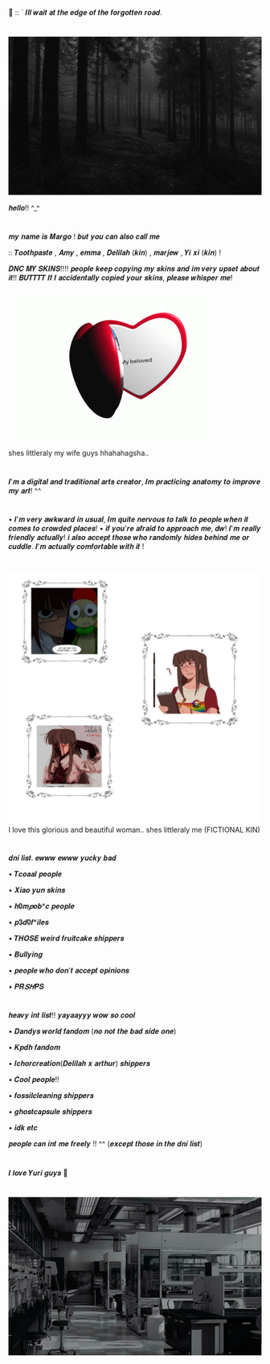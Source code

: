    🔬  ::  ` 𝑰𝒍𝒍 𝒘𝒂𝒊𝒕 𝒂𝒕 𝒕𝒉𝒆 𝒆𝒅𝒈𝒆 𝒐𝒇 𝒕𝒉𝒆 𝒇𝒐𝒓𝒈𝒐𝒕𝒕𝒆𝒏 𝒓𝒐𝒂𝒅. 

#


  ![image alt](https://github.com/LocalScientist/LocalScientist/blob/e862cc621cba9234b2ee4539f6882a1e7d1f505f/24751672d52cac6703a1171d41ee9ad4.jpg) 




𝒉𝒆𝒍𝒍𝒐!! ^_^

#

  𝒎𝒚 𝒏𝒂𝒎𝒆 𝒊𝒔 𝑴𝒂𝒓𝒈𝒐 ! 𝒃𝒖𝒕 𝒚𝒐𝒖 𝒄𝒂𝒏 𝒂𝒍𝒔𝒐 𝒄𝒂𝒍𝒍 𝒎𝒆

  :: 𝑻𝒐𝒐𝒕𝒉𝒑𝒂𝒔𝒕𝒆 , 𝑨𝒎𝒚 , 𝒆𝒎𝒎𝒂 , 𝑫𝒆𝒍𝒊𝒍𝒂𝒉 (𝒌𝒊𝒏) , 𝒎𝒂𝒓𝒋𝒆𝒘 , 𝒀𝒊 𝒙𝒊 (𝒌𝒊𝒏) !

  


   𝑫𝑵𝑪 𝑴𝒀 𝑺𝑲𝑰𝑵𝑺!!!! 𝒑𝒆𝒐𝒑𝒍𝒆 𝒌𝒆𝒆𝒑 𝒄𝒐𝒑𝒚𝒊𝒏𝒈 𝒎𝒚 𝒔𝒌𝒊𝒏𝒔 𝒂𝒏𝒅 𝒊𝒎 𝒗𝒆𝒓𝒚 𝒖𝒑𝒔𝒆𝒕 𝒂𝒃𝒐𝒖𝒕 𝒊𝒕!! 
   𝑩𝑼𝑻𝑻𝑻𝑻 𝑰𝒇 𝑰 𝒂𝒄𝒄𝒊𝒅𝒆𝒏𝒕𝒂𝒍𝒍𝒚 𝒄𝒐𝒑𝒊𝒆𝒅 𝒚𝒐𝒖𝒓 𝒔𝒌𝒊𝒏𝒔, 𝒑𝒍𝒆𝒂𝒔𝒆 𝒘𝒉𝒊𝒔𝒑𝒆𝒓 𝒎𝒆! 




     
![image alt](https://github.com/LocalScientist/LocalScientist/blob/fc0bf744b68a42b883010f3280be7c992293f9d6/heart-locket.gif) 


shes littleraly my wife guys hhahahagsha.. 
#


𝑰'𝒎 𝒂 𝒅𝒊𝒈𝒊𝒕𝒂𝒍 𝒂𝒏𝒅 𝒕𝒓𝒂𝒅𝒊𝒕𝒊𝒐𝒏𝒂𝒍 𝒂𝒓𝒕𝒔 𝒄𝒓𝒆𝒂𝒕𝒐𝒓, 𝑰𝒎 𝒑𝒓𝒂𝒄𝒕𝒊𝒄𝒊𝒏𝒈 𝒂𝒏𝒂𝒕𝒐𝒎𝒚 𝒕𝒐 𝒊𝒎𝒑𝒓𝒐𝒗𝒆 𝒎𝒚 𝒂𝒓𝒕! ^^
#
• 𝑰'𝒎 𝒗𝒆𝒓𝒚 𝒂𝒘𝒌𝒘𝒂𝒓𝒅 𝒊𝒏 𝒖𝒔𝒖𝒂𝒍, 𝑰𝒎 𝒒𝒖𝒊𝒕𝒆 𝒏𝒆𝒓𝒗𝒐𝒖𝒔 𝒕𝒐 𝒕𝒂𝒍𝒌 𝒕𝒐 𝒑𝒆𝒐𝒑𝒍𝒆 𝒘𝒉𝒆𝒏 𝒊𝒕 𝒄𝒐𝒎𝒆𝒔 𝒕𝒐 𝒄𝒓𝒐𝒘𝒅𝒆𝒅 𝒑𝒍𝒂𝒄𝒆𝒔!
• 𝒊𝒇 𝒚𝒐𝒖'𝒓𝒆 𝒂𝒇𝒓𝒂𝒊𝒅 𝒕𝒐 𝒂𝒑𝒑𝒓𝒐𝒂𝒄𝒉 𝒎𝒆, 𝒅𝒘! 𝑰'𝒎 𝒓𝒆𝒂𝒍𝒍𝒚 𝒇𝒓𝒊𝒆𝒏𝒅𝒍𝒚 𝒂𝒄𝒕𝒖𝒂𝒍𝒍𝒚! 𝒊 𝒂𝒍𝒔𝒐 𝒂𝒄𝒄𝒆𝒑𝒕 𝒕𝒉𝒐𝒔𝒆 𝒘𝒉𝒐 𝒓𝒂𝒏𝒅𝒐𝒎𝒍𝒚 𝒉𝒊𝒅𝒆𝒔 𝒃𝒆𝒉𝒊𝒏𝒅 𝒎𝒆 𝒐𝒓  𝒄𝒖𝒅𝒅𝒍𝒆. 𝑰'𝒎 𝒂𝒄𝒕𝒖𝒂𝒍𝒍𝒚 𝒄𝒐𝒎𝒇𝒐𝒓𝒕𝒂𝒃𝒍𝒆 𝒘𝒊𝒕𝒉 𝒊𝒕 ! 

#

![image alt](https://github.com/LocalScientist/LocalScientist/blob/61c4722768a64920445722fee95864de975f8bfd/Untitled51_20251004135832.png)
I love this glorious and beautiful woman.. shes littleraly me (FICTIONAL KIN) 

#

   𝒅𝒏𝒊 𝒍𝒊𝒔𝒕. 𝒆𝒘𝒘𝒘 𝒆𝒘𝒘𝒘 𝒚𝒖𝒄𝒌𝒚 𝒃𝒂𝒅

   • 𝑻𝒄𝒐𝒂𝒂𝒍 𝒑𝒆𝒐𝒑𝒍𝒆
   
   • 𝑿𝒊𝒂𝒐 𝒚𝒖𝒏 𝒔𝒌𝒊𝒏𝒔
   
   • 𝒉𝟎𝒎*𝒑*𝒐𝒃*𝒄 𝒑𝒆𝒐𝒑𝒍𝒆
   
   • 𝒑𝟑𝒅𝟎𝒇*𝒊𝒍𝒆𝒔
   
   • 𝑻𝑯𝑶𝑺𝑬 𝒘𝒆𝒊𝒓𝒅 𝒇𝒓𝒖𝒊𝒕𝒄𝒂𝒌𝒆 𝒔𝒉𝒊𝒑𝒑𝒆𝒓𝒔
   
   • 𝑩𝒖𝒍𝒍𝒚𝒊𝒏𝒈
   
   • 𝒑𝒆𝒐𝒑𝒍𝒆 𝒘𝒉𝒐 𝒅𝒐𝒏'𝒕 𝒂𝒄𝒄𝒆𝒑𝒕 𝒐𝒑𝒊𝒏𝒊𝒐𝒏𝒔
   
   • 𝑷𝑹*𝑺𝑯*𝑷𝑺

 #

   𝒉𝒆𝒂𝒗𝒚 𝒊𝒏𝒕 𝒍𝒊𝒔𝒕!! 𝒚𝒂𝒚𝒂𝒂𝒚𝒚𝒚 𝒘𝒐𝒘 𝒔𝒐 𝒄𝒐𝒐𝒍

   • 𝑫𝒂𝒏𝒅𝒚𝒔 𝒘𝒐𝒓𝒍𝒅 𝒇𝒂𝒏𝒅𝒐𝒎 (𝒏𝒐 𝒏𝒐𝒕 𝒕𝒉𝒆 𝒃𝒂𝒅 𝒔𝒊𝒅𝒆 𝒐𝒏𝒆)
   
   • 𝑲𝒑𝒅𝒉 𝒇𝒂𝒏𝒅𝒐𝒎
   
   • 𝑰𝒄𝒉𝒐𝒓𝒄𝒓𝒆𝒂𝒕𝒊𝒐𝒏(𝑫𝒆𝒍𝒊𝒍𝒂𝒉 𝒙 𝒂𝒓𝒕𝒉𝒖𝒓) 𝒔𝒉𝒊𝒑𝒑𝒆𝒓𝒔
   
   • 𝑪𝒐𝒐𝒍 𝒑𝒆𝒐𝒑𝒍𝒆!!
   
   • 𝒇𝒐𝒔𝒔𝒊𝒍𝒄𝒍𝒆𝒂𝒏𝒊𝒏𝒈 𝒔𝒉𝒊𝒑𝒑𝒆𝒓𝒔
   
   • 𝒈𝒉𝒐𝒔𝒕𝒄𝒂𝒑𝒔𝒖𝒍𝒆 𝒔𝒉𝒊𝒑𝒑𝒆𝒓𝒔
   
   • 𝒊𝒅𝒌 𝒆𝒕𝒄

   𝒑𝒆𝒐𝒑𝒍𝒆 𝒄𝒂𝒏 𝒊𝒏𝒕 𝒎𝒆 𝒇𝒓𝒆𝒆𝒍𝒚 !! ^^ (𝒆𝒙𝒄𝒆𝒑𝒕 𝒕𝒉𝒐𝒔𝒆 𝒊𝒏 𝒕𝒉𝒆 𝒅𝒏𝒊 𝒍𝒊𝒔𝒕) 

#

   𝑰 𝒍𝒐𝒗𝒆 𝒀𝒖𝒓𝒊 𝒈𝒖𝒚𝒔 👭

#




![image alt](https://github.com/LocalScientist/LocalScientist/blob/bef434229abaf9327a527e437ce5e99798f00aac/Untitled48_20251004123344.png)
